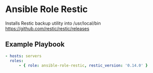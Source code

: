 Ansible Role Restic
=========

Installs Restic backup utility into /usr/local/bin
https://github.com/restic/restic/releases


Example Playbook
----------------

```yaml
- hosts: servers
  roles:
      - { role: ansible-role-restic, restic_version: '0.14.0' }
```
